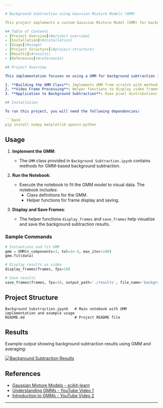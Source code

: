 ```yaml
---

# Background Subtraction using Gaussian Mixture Models (GMM)

This project implements a custom Gaussian Mixture Model (GMM) for background subtraction in images and videos. GMM is a probabilistic model that represents a mixture of multiple Gaussian distributions, commonly used for modeling pixel distributions in background subtraction tasks.

## Table of Contents
- [Project Overview](#project-overview)
- [Installation](#installation)
- [Usage](#usage)
- [Project Structure](#project-structure)
- [Results](#results)
- [References](#references)

## Project Overview

This implementation focuses on using a GMM for background subtraction in visual data. The primary steps include:

1. **Building the GMM Class**: Implements GMM from scratch with methods for initialization, expectation-maximization (E-step and M-step), and prediction.
2. **Video Frame Processing**: Helper functions to display video frames or save them to a file, enabling analysis and visualization of GMM-based background subtraction.
3. **Application to Background Subtraction**: Uses pixel distributions modeled by GMM to separate foreground (moving objects) from the background.

## Installation

To run this project, you will need the following dependencies:

```bash
pip install numpy matplotlib opencv-python
```

## Usage

1. **Implement the GMM**:
   - The `GMM` class provided in `Background Subtraction.ipynb` contains methods for GMM-based background subtraction.
   
2. **Run the Notebook**:
   - Execute the notebook to fit the GMM model to visual data. The notebook includes:
     - Class definitions for the GMM.
     - Helper functions for frame display and saving.
   
3. **Display and Save Frames**:
   - The helper functions `display_frames` and `save_frames` help visualize and save the background subtraction results.

### Sample Commands
```python
# Instantiate and fit GMM
gmm = GMM(n_components=3, tol=1e-4, max_iter=100)
gmm.fit(data)

# Display results as video
display_frames(frames, fps=10)

# Save results
save_frames(frames, fps=10, output_path='./results', file_name='background_subtraction_result')
```

## Project Structure

```
Background Substraction.ipynb   # Main notebook with GMM implementation and example usage
README.md                       # Project README file
```

## Results

Example output showing background subtraction results using GMM and averaging:

[![Background Subtraction Results](path/to/thumbnail_image.png)](path/to/video.mp4)


## References

- [Gaussian Mixture Models - scikit-learn](https://scikit-learn.org/stable/modules/mixture.html)
- [Understanding GMMs - YouTube Video 1](https://youtu.be/qMTuMa86NzU)
- [Introduction to GMMs - YouTube Video 2](https://youtu.be/ZBLyXgjBx3Q)

--- 
```

